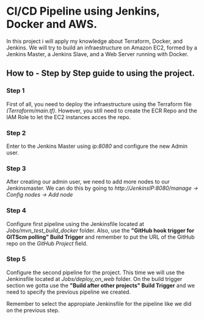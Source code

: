 # CI/CD Pipeline using Jenkins, Docker and AWS.
In this project i will apply my knowledge about Terraform, Docker, and Jenkins. We will try to build an infraestructure on Amazon EC2, formed by a Jenkins Master, a Jenkins Slave, and a Web Server running with Docker.

## How to - Step by Step guide to using the project.
### Step 1
First of all, you need to deploy the infraestructure using the Terraform file *(Terraform/main.tf)*. However, you still need to create the ECR Repo and the IAM Role to let the EC2 instances acces the repo.

### Step 2
Enter to the Jenkins Master using *ip:8080* and configure the new Admin user. 

### Step 3
After creating our admin user, we need to add more nodes to our Jenkinsmaster. We can do this by going to *http://JenkinsIP:8080/manage -> Config nodes -> Add node*

### Step 4
Configure first pipeline using the Jenkinsfile located at *Jobs/mvn_test_build_docker* folder. 
Also, use the **"GitHub hook trigger for GITScm polling" Build Trigger** and remember to put the URL of the GitHub repo on the *GitHub Project* field.


### Step 5
Configure the second pipeline for the project. This time we will use the Jenkinsfile located at *Jobs/deploy_on_web* folder.
On the build trigger section we gotta use the **"Build after other projects" Build Trigger** and we need to specify the previous pipeline we created.

Remember to select the appropiate Jenkinsfile for the pipeline like we did on the previous step.
